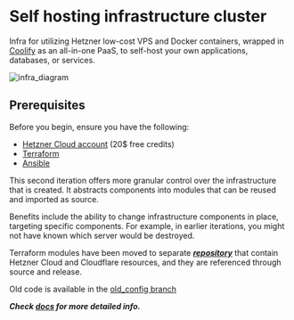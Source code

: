 # Self hosting infrastructure cluster

Infra for utilizing Hetzner low-cost VPS and Docker containers, wrapped in [Coolify](https://coolify.io) as an all-in-one PaaS, to self-host your own applications, databases, or services.

![infra_diagram](./docs/docs/public/01_infra_diagram.svg)

## Prerequisites

Before you begin, ensure you have the following:

- [Hetzner Cloud account](https://hetzner.cloud/?ref=Ix9xCKNxJriM) (20$ free credits)
- [Terraform](https://www.terraform.io/downloads.html)
- [Ansible](https://docs.ansible.com/ansible/latest/installation_guide/intro_installation.html)

This second iteration offers more granular control over the infrastructure that is created.
It abstracts components into modules that can be reused and imported as source.

Benefits include the ability to change infrastructure components in place, targeting specific components.
For example, in earlier iterations, you might not have known which server would be destroyed.

Terraform modules have been moved to separate ***[repository](https://github.com/Ujstor/terraform-hetzner-modules)*** that contain Hetzner Cloud and Cloudflare resources, and they are referenced through source and release.

Old code is available in the [old_config branch](https://github.com/Ujstor/self-hosting-infrastructure-cluster/tree/old_config)

***Check [docs](https://ujstor.github.io/self-hosting-infrastructure-cluster) for more detailed info.*** 
